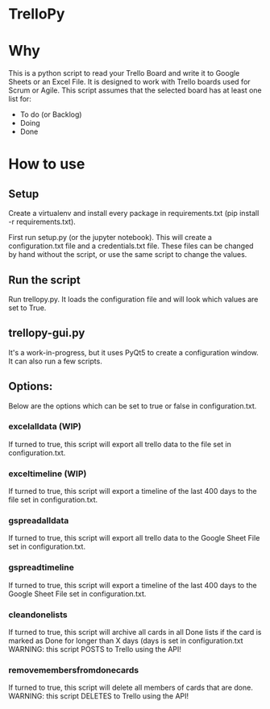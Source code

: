# TrelloPy

# Why
This is a python script to read your Trello Board and write it to Google Sheets or an Excel File.
It is designed to work with Trello boards used for Scrum or Agile.
This script assumes that the selected board has at least one list for:
 - To do (or Backlog)
 - Doing
 - Done

# How to use

## Setup
Create a virtualenv and install every package in requirements.txt (pip install -r requirements.txt).

First run setup.py (or the jupyter notebook). This will create a configuration.txt file and a credentials.txt file. These files can be changed by hand without the script, or use the same script to change the values.

## Run the script
Run trellopy.py. It loads the configuration file and will look which values are set to True.

## trellopy-gui.py
It's a work-in-progress, but it uses PyQt5 to create a configuration window. It can also run a few scripts.

## Options:

Below are the options which can be set to true or false in configuration.txt.


### excelalldata (WIP)
If turned to true, this script will export all trello data to the file set in configuration.txt.

### exceltimeline (WIP)
If turned to true, this script will export a timeline of the last 400 days to the file set in configuration.txt.

### gspreadalldata
If turned to true, this script will export all trello data to the Google Sheet File set in configuration.txt.

### gspreadtimeline
If turned to true, this script will export a timeline of the last 400 days to the Google Sheet File set in configuration.txt.

### cleandonelists
If turned to true, this script will archive all cards in all Done lists if the card is marked as Done for longer than X days (days is set in configuration.txt  
WARNING: this script POSTS to Trello using the API!

### removemembersfromdonecards
If turned to true, this script will delete all members of cards that are done.
WARNING: this script DELETES to Trello using the API!

